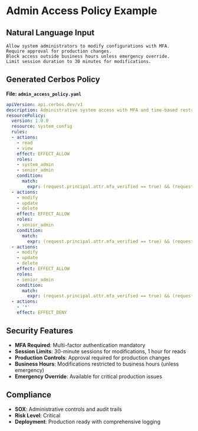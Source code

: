 # Admin Access Policy Example

## Natural Language Input

```
Allow system administrators to modify configurations with MFA.
Require approval for production changes.
Block access outside business hours unless emergency override.
Limit session duration to 30 minutes for modifications.
```

## Generated Cerbos Policy

**File: `admin_access_policy.yaml`**

```yaml
apiVersion: api.cerbos.dev/v1
description: Administrative system access with MFA and time-based restrictions
resourcePolicy:
  version: 1.0.0
  resource: system_config
  rules:
  - actions:
    - read
    - view
    effect: EFFECT_ALLOW
    roles:
    - system_admin
    - senior_admin
    condition:
      match:
        expr: (request.principal.attr.mfa_verified == true) && (request.principal.attr.session_age < 3600)
  - actions:
    - modify
    - update
    - delete
    effect: EFFECT_ALLOW
    roles:
    - senior_admin
    condition:
      match:
        expr: (request.principal.attr.mfa_verified == true) && (request.principal.attr.session_age < 1800) && (request.resource.attr.environment != 'production' || request.resource.attr.approval_required == false) && (request.principal.attr.business_hours == true)
  - actions:
    - modify
    - update
    - delete
    effect: EFFECT_ALLOW
    roles:
    - senior_admin
    condition:
      match:
        expr: (request.principal.attr.mfa_verified == true) && (request.resource.attr.environment == 'production') && (request.resource.attr.change_approval_id != null) && (request.principal.attr.emergency_override == true)
  - actions:
    - '*'
    effect: EFFECT_DENY
```

## Security Features

- **MFA Required**: Multi-factor authentication mandatory
- **Session Limits**: 30-minute sessions for modifications, 1 hour for reads
- **Production Controls**: Approval required for production changes
- **Business Hours**: Modifications restricted to business hours (unless emergency)
- **Emergency Override**: Available for critical production issues

## Compliance

- **SOX**: Administrative controls and audit trails
- **Risk Level**: Critical
- **Deployment**: Production ready with comprehensive logging